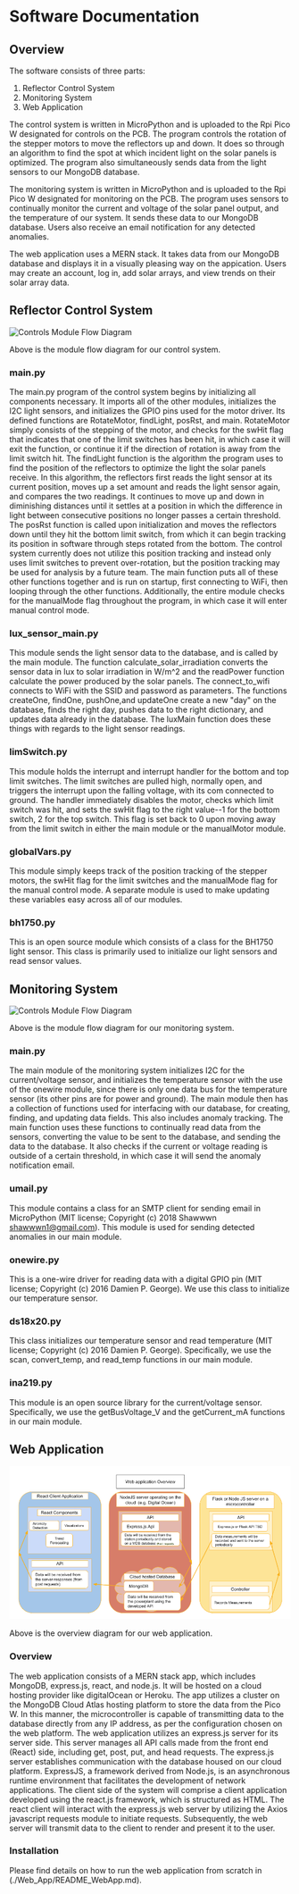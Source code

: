# Software Documentation

## Overview
The software consists of three parts:
1. Reflector Control System
2. Monitoring System
3. Web Application

The control system is written in MicroPython and is uploaded to the Rpi Pico W designated for controls on the PCB. The program controls the rotation of the stepper motors to move the reflectors up and down. It does so through an algorithm to find the spot at which incident light on the solar panels is optimized. The program also simultaneously sends data from the light sensors to our MongoDB database.

The monitoring system is written in MicroPython and is uploaded to the Rpi Pico W designated for monitoring on the PCB. The program uses sensors to continually monitor the current and voltage of the solar panel output, and the temperature of our system. It sends these data to our MongoDB database. Users also receive an email notification for any detected anomalies.

The web application uses a MERN stack. It takes data from our MongoDB database and displays it in a visually pleasing way on the appication. Users may create an account, log in, add solar arrays, and view trends on their solar array data.

## Reflector Control System
![Controls Module Flow Diagram](./images/ControlsFlow.jpeg)

Above is the module flow diagram for our control system.

### main.py
The main.py program of the control system begins by initializing all components necessary. It imports all of the other modules, initializes the I2C light sensors, and initializes the GPIO pins used for the motor driver. Its defined functions are RotateMotor, findLight, posRst, and main. RotateMotor simply consists of the stepping of the motor, and checks for the swHit flag that indicates that one of the limit switches has been hit, in which case it will exit the function, or continue it if the direction of rotation is away from the limit switch hit. The findLight function is the algorithm the program uses to find the position of the reflectors to optimize the light the solar panels receive. In this algorithm, the reflectors first reads the light sensor at its current position, moves up a set amount and reads the light sensor again, and compares the two readings. It continues to move up and down in diminishing distances until it settles at a position in which the difference in light between consecutive positions no longer passes a certain threshold. The posRst function is called upon initialization and moves the reflectors down until they hit the bottom limit switch, from which it can begin tracking its position in software through steps rotated from the bottom. The control system currently does not utilize this position tracking and instead only uses limit switches to prevent over-rotation, but the position tracking may be used for analysis by a future team. The main function puts all of these other functions together and is run on startup, first connecting to WiFi, then looping through the other functions. Additionally, the entire module checks for the manualMode flag throughout the program, in which case it will enter manual control mode.

### lux_sensor_main.py
This module sends the light sensor data to the database, and is called by the main module. The function calculate_solar_irradiation converts the sensor data in lux to solar irradiation in W/m^2 and the readPower function calculate the power produced by the solar panels. The connect_to_wifi connects to WiFi with the SSID and password as parameters. The functions createOne, findOne, pushOne,and updateOne create a new "day" on the database, finds the right day, pushes data to the right dictionary, and updates data already in the database. The luxMain function does these things with regards to the light sensor readings.

### limSwitch.py
This module holds the interrupt and interrupt handler for the bottom and top limit switches. The limit switches are pulled high, normally open, and triggers the interrupt upon the falling voltage, with its com connected to ground. The handler immediately disables the motor, checks which limit switch was hit, and sets the swHit flag to the right value--1 for the bottom switch, 2 for the top switch. This flag is set back to 0 upon moving away from the limit switch in either the main module or the manualMotor module.

### globalVars.py
This module simply keeps track of the position tracking of the stepper motors, the swHit flag for the limit switches and the manualMode flag for the manual control mode. A separate module is used to make updating these variables easy across all of our modules.

### bh1750.py
This is an open source module which consists of a class for the BH1750 light sensor. This class is primarily used to initialize our light sensors and read sensor values.

## Monitoring System
![Controls Module Flow Diagram](./images/MonitorFlow.jpeg)

Above is the module flow diagram for our monitoring system.

### main.py
The main module of the monitoring system initializes I2C for the current/voltage sensor, and initializes the temperature sensor with the use of the onewire module, since there is only one data bus for the temperature sensor (its other pins are for power and ground). The main module then has a collection of functions used for interfacing with our database, for creating, finding, and updating data fields. This also includes anomaly tracking. The main function uses these functions to continually read data from the sensors, converting the value to be sent to the database, and sending the data to the database. It also checks if the current or voltage reading is outside of a certain threshold, in which case it will send the anomaly notification email.

### umail.py
This module contains a class for an SMTP client for sending email in MicroPython (MIT license; Copyright (c) 2018 Shawwwn <shawwwn1@gmail.com>). This module is used for sending detected anomalies in our main module.

### onewire.py
This is a one-wire driver for reading data with a digital GPIO pin (MIT license; Copyright (c) 2016 Damien P. George). We use this class to initialize our temperature sensor.

### ds18x20.py
This class initializes our temperature sensor and read temperature (MIT license; Copyright (c) 2016 Damien P. George). Specifically, we use the scan, convert_temp, and read_temp functions in our main module.

### ina219.py
This module is an open source library for the current/voltage sensor. Specifically, we use the getBusVoltage_V and the getCurrent_mA functions in our main module.

## Web Application
![Controls Module Flow Diagram](./images/webAppOverview.png)

Above is the overview diagram for our web application.

### Overview
The web application consists of a MERN stack app, which includes MongoDB, express.js, react, and node.js. It will be hosted on a cloud hosting provider like digitalOcean or Heroku. The app utilizes a cluster on the MongoDB Cloud Atlas hosting platform to store the data from the Pico W. In this manner, the microcontroller is capable of transmitting data to the database directly from any IP address, as per the configuration chosen on the web platform. The web application utilizes an express.js server for its server side. This server manages all API calls made from the front end (React) side, including get, post, put, and head requests. The express.js server establishes communication with the database housed on our cloud platform. ExpressJS, a framework derived from Node.js, is an asynchronous runtime environment that facilitates the development of network applications. The client side of the system will comprise a client application developed using the react.js framework, which is structured as HTML. The react client will interact with the express.js web server by utilizing the Axios javascript requests module to initiate requests. Subsequently, the web server will transmit data to the client to render and present it to the user.

### Installation
Please find details on how to run the web application from scratch in (./Web_App/README_WebApp.md).